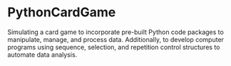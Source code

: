 # PythonCardGame
Simulating a card game to incorporate pre-built Python code packages to manipulate, manage, and process data. Additionally, to develop computer programs using sequence, selection, and repetition control structures to automate data analysis.
